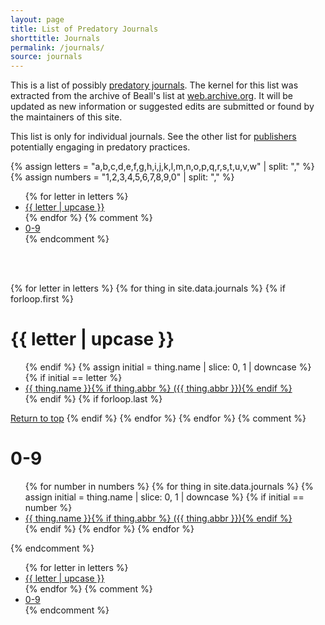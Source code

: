 ```yaml
---
layout: page
title: List of Predatory Journals
shorttitle: Journals
permalink: /journals/
source: journals
---
```


This is a list of possibly [predatory journals](https://en.wikipedia.org/wiki/Predatory_open_access_publishing). 
The kernel for this list was extracted from the archive of Beall's list at [web.archive.org](https://web.archive.org/web/20170111172309/https://scholarlyoa.com/individual-journals/). 
It will be updated as new information or suggested edits are submitted or found by the maintainers of this site. 

This list is only for individual journals. 
See the other list for [publishers](/publishers/) potentially engaging in predatory practices.

{% assign letters = "a,b,c,d,e,f,g,h,i,j,k,l,m,n,o,p,q,r,s,t,u,v,w" | split: "," %}
{% assign numbers = "1,2,3,4,5,6,7,8,9,0" | split: "," %}

<ul class="listpage">
{% for letter in letters %}
<li><a href="#{{ letter | upcase }}">{{ letter | upcase }}</a></li>
{% endfor %}
{% comment %}<li><a href="#0-9">0-9</a></li>{% endcomment %}
</ul>
<br/><br/>

{% for letter in letters %}
  {% for thing in site.data.journals %}
    {% if forloop.first %}
<h1 id="{{ letter | upcase }}" class="listpage">{{ letter | upcase }}</h1>
<ul>
    {% endif %}
    {% assign initial = thing.name | slice: 0, 1 | downcase %}
    {% if initial == letter %}
<li><a href="{{ thing.url }}" target="_blank">{{ thing.name }}{% if thing.abbr %}&nbsp;({{ thing.abbr }}){% endif %}</a></li>
    {% endif %}
    {% if forloop.last %}
</ul>
<a href="#">Return to top</a>
    {% endif %}
  {% endfor %}
{% endfor %}
{% comment %}<h1 id="0-9">0-9</h1>
<ul>
{% for number in numbers %}
  {% for thing in site.data.journals %}
    {% assign initial = thing.name | slice: 0, 1 | downcase %}
    {% if initial == number %}
<li><a href="{{ thing.url }}" target="_blank">{{ thing.name }}{% if thing.abbr %}&nbsp;({{ thing.abbr }}){% endif %}</a></li>
    {% endif %}
  {% endfor %}
{% endfor %}
</ul>{% endcomment %}

<ul class="listpage">
{% for letter in letters %}
<li><a href="#{{ letter | upcase }}">{{ letter | upcase }}</a></li>
{% endfor %}
{% comment %}<li><a href="#0-9">0-9</a></li>{% endcomment %}
</ul>